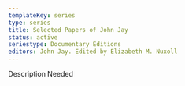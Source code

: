 ```yaml
---
templateKey: series
type: series
title: Selected Papers of John Jay
status: active
seriestype: Documentary Editions
editors: John Jay. Edited by Elizabeth M. Nuxoll
---
```

Description Needed